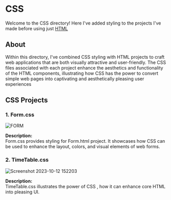 # CSS 

Welcome to the CSS directory! Here I've added styling to the projects I've made before using just  [HTML](https://github.com/devchauhan-06/Triweb-Learning/blob/main/HTML/README.md)


## About

Within this directory, I've combined CSS styling with HTML projects to craft web applications that are both visually attractive and user-friendly. The CSS files associated with each project enhance the aesthetics and functionality of the HTML components, illustrating how CSS has the power to convert simple web pages into captivating and aesthetically pleasing user experiences

## CSS Projects

### 1. Form.css

![FORM](https://github.com/devchauhan-06/Triweb-Learning/assets/124809627/1015832c-7eef-46fc-a3dd-ecfb7511c6b1)

**Description:**  
Form.css provides styling for  Form.html project. It showcases how CSS can be used to enhance the layout, colors, and visual elements of web forms.

### 2. TimeTable.css

![Screenshot 2023-10-12 152203](https://github.com/devchauhan-06/Triweb-Learning/assets/124809627/b24c363c-58ca-4adf-a8fb-4af25b542ae8)

**Description:**  
TimeTable.css illustrates the power of CSS , how it can enhance core HTML into pleasing UI.